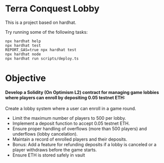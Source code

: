 # Terra Conquest Lobby

This is a project based on hardhat.

Try running some of the following tasks:

```shell
npx hardhat help
npx hardhat test
REPORT_GAS=true npx hardhat test
npx hardhat node
npx hardhat run scripts/deploy.ts
```

# Objective

#### Develop a Solidity (On Optimism L2) contract for managing game lobbies where players can enroll by depositing 0.05 testnet ETH:

Create a lobby system where a user can enroll in a game round.

- Limit the maximum number of players to 500 per lobby.
- Implement a deposit function to accept 0.05 testnet ETH.
- Ensure proper handling of overflows (more than 500 players) and underflows (lobby cancelation).
- Maintain a record of enrolled players and their deposits.
- Bonus: Add a feature for refunding deposits if a lobby is canceled or a player withdraws before the game starts.
- Ensure ETH is stored safely in vault
